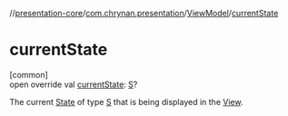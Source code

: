 //[presentation-core](../../../index.md)/[com.chrynan.presentation](../index.md)/[ViewModel](index.md)/[currentState](current-state.md)

# currentState

[common]\
open override val [currentState](current-state.md): [S](index.md)?

The current [State](../-state/index.md) of type [S](index.md) that is being displayed in the [View](../-view/index.md).
